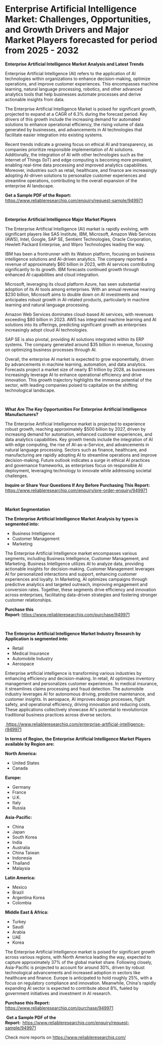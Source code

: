 <p><h1>Enterprise Artificial Intelligence Market: Challenges, Opportunities, and Growth Drivers and Major Market Players forecasted for period from 2025 - 2032</h1></p><p><strong>Enterprise Artificial Intelligence Market Analysis and Latest Trends</strong></p>
<p><p>Enterprise Artificial Intelligence (AI) refers to the application of AI technologies within organizations to enhance decision-making, optimize operations, and improve customer experiences. This encompasses machine learning, natural language processing, robotics, and other advanced analytics tools that help businesses automate processes and derive actionable insights from data.</p><p>The Enterprise Artificial Intelligence Market is poised for significant growth, projected to expand at a CAGR of 6.3% during the forecast period. Key drivers of this growth include the increasing demand for automated solutions to enhance operational efficiency, the rising volume of data generated by businesses, and advancements in AI technologies that facilitate easier integration into existing systems.</p><p>Recent trends indicate a growing focus on ethical AI and transparency, as companies prioritize responsible implementation of AI solutions. Additionally, the integration of AI with other technologies such as the Internet of Things (IoT) and edge computing is becoming more prevalent, enabling real-time data processing and improved analytics capabilities. Moreover, industries such as retail, healthcare, and finance are increasingly adopting AI-driven solutions to personalize customer experiences and streamline operations, contributing to the overall expansion of the enterprise AI landscape.</p></p>
<p><strong>Get a Sample PDF of the Report:&nbsp;</strong> <a href="https://www.reliableresearchiq.com/enquiry/request-sample/949971?utm_campaign=3103&utm_medium=2&utm_source=Github&utm_content=ia&utm_term=05032025&utm_id=enterprise-artificial-intelligence">https://www.reliableresearchiq.com/enquiry/request-sample/949971</a></p>
<p>&nbsp;</p>
<p><strong>Enterprise Artificial Intelligence Major Market Players</strong></p>
<p><p>The Enterprise Artificial Intelligence (AI) market is rapidly evolving, with significant players like SAS Institute, IBM, Microsoft, Amazon Web Services (AWS), Intel, Google, SAP SE, Sentient Technologies, Oracle Corporation, Hewlett Packard Enterprise, and Wipro Technologies leading the way.</p><p>IBM has been a frontrunner with its Watson platform, focusing on business intelligence solutions and AI-driven analytics. The company reported a revenue of approximately $60 billion in 2023, with AI services contributing significantly to its growth. IBM forecasts continued growth through enhanced AI capabilities and cloud integration.</p><p>Microsoft, leveraging its cloud platform Azure, has seen substantial adoption of its AI tools among enterprises. With an annual revenue nearing $230 billion, Microsoft aims to double down on AI investments and anticipates robust growth in AI-related products, particularly in machine learning and natural language processing.</p><p>Amazon Web Services dominates cloud-based AI services, with revenues exceeding $80 billion in 2023. AWS has integrated machine learning and AI solutions into its offerings, predicting significant growth as enterprises increasingly adopt cloud AI technologies.</p><p>SAP SE is also pivotal, providing AI solutions integrated within its ERP systems. The company generated around $35 billion in revenue, focusing on optimizing business processes through AI.</p><p>Overall, the enterprise AI market is expected to grow exponentially, driven by advancements in machine learning, automation, and data analytics. Forecasts project a market size of nearly $1 trillion by 2028, as businesses increasingly leverage AI to enhance operational efficiency and drive innovation. This growth trajectory highlights the immense potential of the sector, with leading companies poised to capitalize on the shifting technological landscape.</p></p>
<p>&nbsp;</p>
<p><strong>What Are The Key Opportunities For Enterprise Artificial Intelligence Manufacturers?</strong></p>
<p><p>The Enterprise Artificial Intelligence market is projected to experience robust growth, reaching approximately $500 billion by 2027, driven by increasing demand for automation, enhanced customer experiences, and data analytics capabilities. Key growth trends include the integration of AI with edge computing, the rise of AI-as-a-Service, and advancements in natural language processing. Sectors such as finance, healthcare, and manufacturing are rapidly adopting AI to streamline operations and improve decision-making. Future outlook indicates a surge in ethical AI practices and governance frameworks, as enterprises focus on responsible AI deployment, leveraging technology to innovate while addressing societal challenges.</p></p>
<p><strong>Inquire or Share Your Questions If Any Before Purchasing This Report:</strong> <a href="https://www.reliableresearchiq.com/enquiry/pre-order-enquiry/949971?utm_campaign=3103&utm_medium=2&utm_source=Github&utm_content=ia&utm_term=05032025&utm_id=enterprise-artificial-intelligence">https://www.reliableresearchiq.com/enquiry/pre-order-enquiry/949971</a></p>
<p>&nbsp;</p>
<p><strong>Market Segmentation</strong></p>
<p><strong>The Enterprise Artificial Intelligence Market Analysis by types is segmented into:</strong></p>
<p><ul><li>Business Intelligence</li><li>Customer Management</li><li>Marketing</li></ul></p>
<p><p>The Enterprise Artificial Intelligence market encompasses various segments, including Business Intelligence, Customer Management, and Marketing. Business Intelligence utilizes AI to analyze data, providing actionable insights for decision-making. Customer Management leverages AI for personalized interactions and support, enhancing customer experiences and loyalty. In Marketing, AI optimizes campaigns through predictive analytics and targeted outreach, improving engagement and conversion rates. Together, these segments drive efficiency and innovation across enterprises, facilitating data-driven strategies and fostering stronger customer relationships.</p></p>
<p><strong>Purchase this Report:&nbsp;</strong><a href="https://www.reliableresearchiq.com/purchase/949971?utm_campaign=3103&utm_medium=2&utm_source=Github&utm_content=ia&utm_term=05032025&utm_id=enterprise-artificial-intelligence">https://www.reliableresearchiq.com/purchase/949971</a></p>
<p>&nbsp;</p>
<p><strong>The Enterprise Artificial Intelligence Market Industry Research by Application is segmented into:</strong></p>
<p><ul><li>Retail</li><li>Medical Insurance</li><li>Automobile Industry</li><li>Aerospace</li></ul></p>
<p><p>Enterprise artificial intelligence is transforming various industries by enhancing efficiency and decision-making. In retail, AI optimizes inventory management and personalizes customer experiences. In medical insurance, it streamlines claims processing and fraud detection. The automobile industry leverages AI for autonomous driving, predictive maintenance, and customer insights. In aerospace, AI improves design processes, flight safety, and operational efficiency, driving innovation and reducing costs. These applications collectively showcase AI's potential to revolutionize traditional business practices across diverse sectors.</p></p>
<p><a href="https://www.reliableresearchiq.com/enterprise-artificial-intelligence-r949971?utm_campaign=3103&utm_medium=2&utm_source=Github&utm_content=ia&utm_term=05032025&utm_id=enterprise-artificial-intelligence">&nbsp;https://www.reliableresearchiq.com/enterprise-artificial-intelligence-r949971</a></p>
<p><strong>In terms of Region, the Enterprise Artificial Intelligence Market Players available by Region are:</strong></p>
<p>
    <p> <strong> North America: </strong>
        <ul>
            <li>United States</li>
            <li>Canada</li>
        </ul>
        </p> 
    <p> <strong> Europe: </strong>
        <ul>
            <li>Germany</li>
            <li>France</li>
            <li>U.K.</li>
            <li>Italy</li>
            <li>Russia</li>
        </ul>
        </p> 
    <p> <strong> Asia-Pacific: </strong>
        <ul>
            <li>China</li>
            <li>Japan</li>
            <li>South Korea</li>
            <li>India</li>
            <li>Australia</li>
            <li>China Taiwan</li>
            <li>Indonesia</li>
            <li>Thailand</li>
            <li>Malaysia</li>
        </ul>
        </p> 
    <p> <strong> Latin America: </strong>
        <ul>
            <li>Mexico</li>
            <li>Brazil</li>
            <li>Argentina Korea</li>
            <li>Colombia</li>
        </ul>
        </p> 
    <p> <strong> Middle East & Africa: </strong>
        <ul>
            <li>Turkey</li>
            <li>Saudi</li>
            <li>Arabia</li>
            <li>UAE</li>
            <li>Korea</li>
        </ul>
    </p>
    </p>
<p><p>The Enterprise Artificial Intelligence market is poised for significant growth across various regions, with North America leading the way, expected to capture approximately 37% of the global market share. Following closely, Asia-Pacific is projected to account for around 30%, driven by robust technological advancements and increased adoption in sectors like healthcare and finance. Europe is anticipated to hold roughly 25%, with a focus on regulatory compliance and innovation. Meanwhile, China's rapidly expanding AI sector is expected to contribute about 8%, fueled by government initiatives and investment in AI research.</p></p>
<p><strong>Purchase this Report: </strong><a href="https://www.reliableresearchiq.com/purchase/949971?utm_campaign=3103&utm_medium=2&utm_source=Github&utm_content=ia&utm_term=05032025&utm_id=enterprise-artificial-intelligence">https://www.reliableresearchiq.com/purchase/949971</a></p>
<p>&nbsp;<strong>Get a Sample PDF of the Report:&nbsp;&nbsp;</strong><a href="https://www.reliableresearchiq.com/enquiry/request-sample/949971?utm_campaign=3103&utm_medium=2&utm_source=Github&utm_content=ia&utm_term=05032025&utm_id=enterprise-artificial-intelligence">https://www.reliableresearchiq.com/enquiry/request-sample/949971</a></p>
<p><strong></strong></p>
<p>Check more reports on <a href="https://www.reliableresearchiq.com/?utm_campaign=3103&utm_medium=2&utm_source=Github&utm_content=ia&utm_term=05032025&utm_id=enterprise-artificial-intelligence">https://www.reliableresearchiq.com/</a></p>